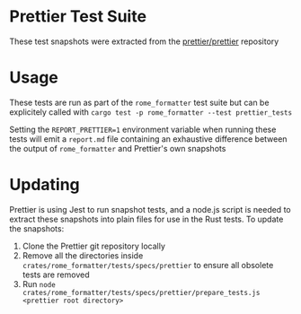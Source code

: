 # Prettier Test Suite

These test snapshots were extracted from the
[prettier/prettier](https://github.com/prettier/prettier) repository

# Usage

These tests are run as part of the `rome_formatter` test suite but can be
explicitely called with `cargo test -p rome_formatter --test prettier_tests`

Setting the `REPORT_PRETTIER=1` environment variable when running these tests
will emit a `report.md` file containing an exhaustive difference between the
output of `rome_formatter` and Prettier's own snapshots

# Updating

Prettier is using Jest to run snapshot tests, and a node.js script is needed to
extract these snapshots into plain files for use in the Rust tests. To update
the snapshots:

1. Clone the Prettier git repository locally
2. Remove all the directories inside
   `crates/rome_formatter/tests/specs/prettier` to ensure all obsolete tests are
   removed
3. Run
   `node crates/rome_formatter/tests/specs/prettier/prepare_tests.js <prettier root directory>`
